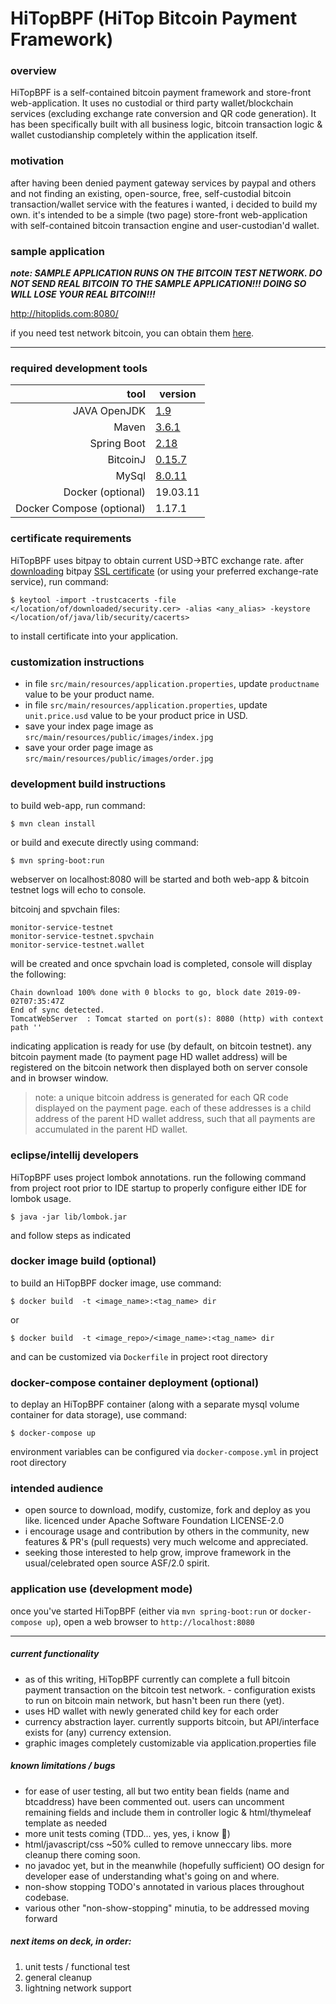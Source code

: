 # HiTopBPF (HiTop Bitcoin Payment Framework)

### overview
HiTopBPF is a self-contained bitcoin payment framework and store-front web-application. It uses no custodial or third party wallet/blockchain services (excluding exchange rate conversion and QR code generation). It has been specifically built with all business logic, bitcoin transaction logic & wallet custodianship completely within the application itself.

### motivation
after having been denied payment gateway services by paypal and others and not finding an existing, open-source, free, self-custodial bitcoin transaction/wallet service with the features i wanted, i decided to build my own.  it's intended to be a simple (two page) store-front web-application with self-contained bitcoin transaction engine and user-custodian'd wallet.

### sample application
***note:  SAMPLE APPLICATION RUNS ON THE BITCOIN TEST NETWORK.  DO NOT SEND REAL BITCOIN TO THE SAMPLE APPLICATION!!!  DOING SO WILL LOSE YOUR REAL BITCOIN!!!*** 

http://hitoplids.com:8080/ 

if you need test network bitcoin, you can obtain them [here](https://bitcoinfaucet.uo1.net/send.php).

---

### required development tools
|tool|version|
|---:|---|
|JAVA OpenJDK|[1.9](https://openjdk.java.net/install/)|
|Maven|[3.6.1](http://maven.apache.org/docs/3.6.1/release-notes.html)|
|Spring Boot|[2.18](http:// "in pom.xml")|
|BitcoinJ|[0.15.7](http:// "in pom.xml")|
|MySql|[8.0.11](http:// "in docker-compose.yml")|
|Docker (optional)|19.03.11|
|Docker Compose (optional)|1.17.1|

### certificate requirements
HiTopBPF uses bitpay to obtain current USD->BTC exchange rate.  after [downloading](https://www.shellhacks.com/get-ssl-certificate-from-server-site-url-export-download/) bitpay [SSL certificate](https://bitpay.com/) (or using your preferred exchange-rate service), run command:

```
$ keytool -import -trustcacerts -file </location/of/downloaded/security.cer> -alias <any_alias> -keystore </location/of/java/lib/security/cacerts>
```
to install certificate into your application.

### customization instructions
* in file `src/main/resources/application.properties`, update  ```productname``` value to be your product name.
* in file `src/main/resources/application.properties`, update  ```unit.price.usd``` value to be your product price in USD.
* save your index page image as `src/main/resources/public/images/index.jpg`
* save your order page image as `src/main/resources/public/images/order.jpg`
### development build instructions
to build web-app, run command:
```
$ mvn clean install
```

or build and execute directly using command:

```
$ mvn spring-boot:run
```

webserver on localhost:8080 will be started and both web-app & bitcoin testnet logs will echo to console.  


bitcoinj and spvchain files: 

```
monitor-service-testnet
monitor-service-testnet.spvchain
monitor-service-testnet.wallet
```

will be created and once spvchain load is completed, console will display the following:

```
Chain download 100% done with 0 blocks to go, block date 2019-09-02T07:35:47Z
End of sync detected.
TomcatWebServer  : Tomcat started on port(s): 8080 (http) with context path ''
```

indicating application is ready for use (by default, on bitcoin testnet).  any bitcoin payment made (to payment page HD wallet address) will be registered on the bitcoin network then displayed both on server console and in browser window.

> note: a unique bitcoin address is generated for each QR code displayed on the payment page. each of these addresses is a child address of the parent HD wallet address, such that all payments are accumulated in the parent HD wallet.

### eclipse/intellij developers

HiTopBPF uses project lombok annotations.  run the following command from project root prior to IDE startup to properly configure either IDE for lombok usage.

```
$ java -jar lib/lombok.jar
```

and follow steps as indicated

### docker image build (optional)
to build an HiTopBPF docker image, use command:
```
$ docker build  -t <image_name>:<tag_name> dir
```
or
```
$ docker build  -t <image_repo>/<image_name>:<tag_name> dir
```
and can be customized via `Dockerfile` in project root directory
### docker-compose container deployment (optional)
to deplay an HiTopBPF container (along with a separate mysql volume container for data storage), use command:
```
$ docker-compose up
```
environment variables can be configured via `docker-compose.yml` in project root directory
### intended audience
- open source to download, modify, customize, fork and deploy as you like.  licenced under Apache Software Foundation LICENSE-2.0
- i encourage usage and contribution by others in the community, new features & PR's (pull requests) very much welcome and appreciated.
- seeking those interested to help grow, improve framework in the usual/celebrated open source ASF/2.0 spirit.

### application use (development mode)
once you've started HiTopBPF (either via `mvn spring-boot:run` or `docker-compose up`), open a web browser to `http://localhost:8080`

---

##### current functionality
- as of this writing, HiTopBPF currently can complete a full bitcoin payment transaction on the bitcoin test network.  - configuration exists to run on bitcoin main network, but hasn't been run there (yet).
- uses HD wallet with newly generated child key for each order
- currency abstraction layer.  currently supports bitcoin, but API/interface exists for (any) currency extension.
- graphic images completely customizable via application.properties file
##### known limitations / bugs
- for ease of user testing, all but two entity bean fields (name and btcaddress) have been commented out.  users can uncomment remaining fields and include them in controller logic & html/thymeleaf template as needed
- more unit tests coming (TDD... yes, yes, i know 💩)
- html/javascript/css ~50% culled to remove unneccary libs.  more cleanup there coming soon.
- no javadoc yet, but in the meanwhile (hopefully sufficient) OO design for developer ease of understanding what's going on and where.
- non-show stopping TODO's annotated in various places throughout codebase. 
- various other "non-show-stopping" minutia, to be addressed moving forward
##### next items on deck, in order:
1. unit tests / functional test
2. general cleanup
3. lightning network support

